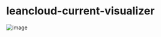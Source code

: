 # leancloud-current-visualizer

![image](https://github.com/user-attachments/assets/5f1cc5ce-07b0-42d6-99ac-52df20b25e20)

